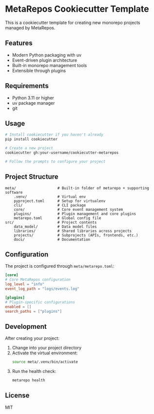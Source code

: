 # MetaRepos Cookiecutter Template

This is a cookiecutter template for creating new monorepo projects managed by MetaRepos.

## Features

- Modern Python packaging with uv
- Event-driven plugin architecture
- Built-in monorepo management tools
- Extensible through plugins

## Requirements

- Python 3.11 or higher
- uv package manager
- git

## Usage

```bash
# Install cookiecutter if you haven't already
pip install cookiecutter

# Create a new project
cookiecutter gh:your-username/cookiecutter-metarepos

# Follow the prompts to configure your project
```

## Project Structure

```
meta/                   # Built-in folder of metarepo + supporting software
    .venv/              # Virtual env
    pyproject.toml      # Setup for virtualenv
    cli/                # CLI package
    core/               # Core event management system
    plugins/            # Plugin management and core plugins
    metarepo.toml       # Global config file
src/                    # Project contents
    data_model/         # Data model files
    libraries/          # Shared libraries across projects
    projects/           # Subprojects (APIs, frontends, etc.)
    docs/               # Documentation
```

## Configuration

The project is configured through `meta/metarepo.toml`:

```toml
[core]
# Core MetaRepos configuration
log_level = "info"
event_log_path = "logs/events.log"

[plugins]
# Plugin-specific configurations
enabled = []
search_paths = ["plugins"]
```

## Development

After creating your project:

1. Change into your project directory
2. Activate the virtual environment:
   ```bash
   source meta/.venv/bin/activate
   ```
3. Run the health check:
   ```bash
   metarepo health
   ```

## License

MIT